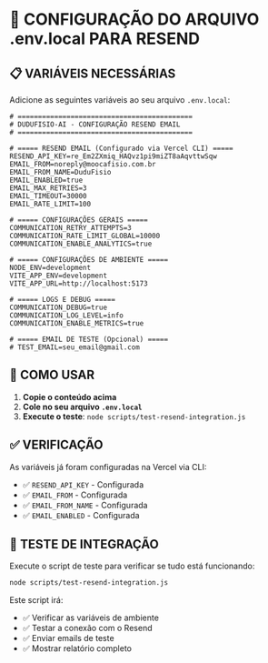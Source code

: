 # 🔧 CONFIGURAÇÃO DO ARQUIVO .env.local PARA RESEND

## 📋 **VARIÁVEIS NECESSÁRIAS**

Adicione as seguintes variáveis ao seu arquivo `.env.local`:

```env
# ===========================================
# DUDUFISIO-AI - CONFIGURAÇÃO RESEND EMAIL
# ===========================================

# ===== RESEND EMAIL (Configurado via Vercel CLI) =====
RESEND_API_KEY=re_Em2ZXmiq_HAQvz1pi9miZT8aAqvttwSqw
EMAIL_FROM=noreply@moocafisio.com.br
EMAIL_FROM_NAME=DuduFisio
EMAIL_ENABLED=true
EMAIL_MAX_RETRIES=3
EMAIL_TIMEOUT=30000
EMAIL_RATE_LIMIT=100

# ===== CONFIGURAÇÕES GERAIS =====
COMMUNICATION_RETRY_ATTEMPTS=3
COMMUNICATION_RATE_LIMIT_GLOBAL=10000
COMMUNICATION_ENABLE_ANALYTICS=true

# ===== CONFIGURAÇÕES DE AMBIENTE =====
NODE_ENV=development
VITE_APP_ENV=development
VITE_APP_URL=http://localhost:5173

# ===== LOGS E DEBUG =====
COMMUNICATION_DEBUG=true
COMMUNICATION_LOG_LEVEL=info
COMMUNICATION_ENABLE_METRICS=true

# ===== EMAIL DE TESTE (Opcional) =====
# TEST_EMAIL=seu_email@gmail.com
```

## 🚀 **COMO USAR**

1. **Copie o conteúdo acima**
2. **Cole no seu arquivo `.env.local`**
3. **Execute o teste**: `node scripts/test-resend-integration.js`

## ✅ **VERIFICAÇÃO**

As variáveis já foram configuradas na Vercel via CLI:
- ✅ `RESEND_API_KEY` - Configurada
- ✅ `EMAIL_FROM` - Configurada  
- ✅ `EMAIL_FROM_NAME` - Configurada
- ✅ `EMAIL_ENABLED` - Configurada

## 🧪 **TESTE DE INTEGRAÇÃO**

Execute o script de teste para verificar se tudo está funcionando:

```bash
node scripts/test-resend-integration.js
```

Este script irá:
- ✅ Verificar as variáveis de ambiente
- ✅ Testar a conexão com o Resend
- ✅ Enviar emails de teste
- ✅ Mostrar relatório completo
